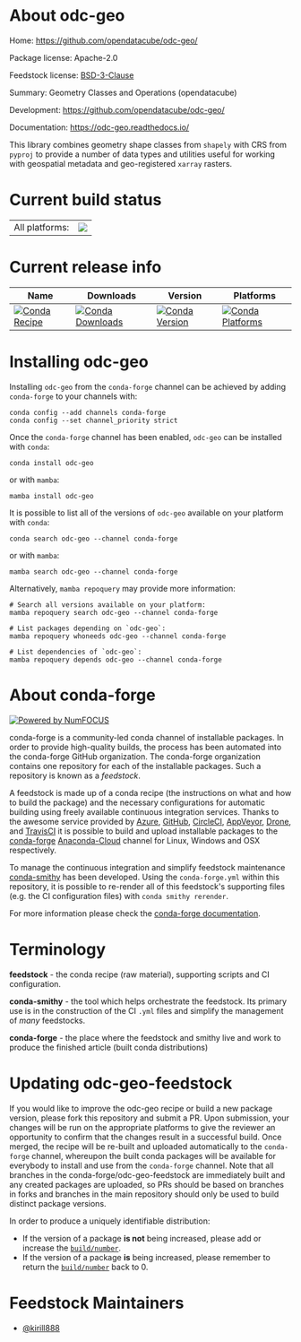 About odc-geo
=============

Home: https://github.com/opendatacube/odc-geo/

Package license: Apache-2.0

Feedstock license: [BSD-3-Clause](https://github.com/conda-forge/odc-geo-feedstock/blob/main/LICENSE.txt)

Summary: Geometry Classes and Operations (opendatacube)

Development: https://github.com/opendatacube/odc-geo/

Documentation: https://odc-geo.readthedocs.io/

This library combines geometry shape classes from `shapely` with CRS from
`pyproj` to provide a number of data types and utilities useful for working
with geospatial metadata and geo-registered `xarray` rasters.


Current build status
====================


<table><tr><td>All platforms:</td>
    <td>
      <a href="https://dev.azure.com/conda-forge/feedstock-builds/_build/latest?definitionId=15732&branchName=main">
        <img src="https://dev.azure.com/conda-forge/feedstock-builds/_apis/build/status/odc-geo-feedstock?branchName=main">
      </a>
    </td>
  </tr>
</table>

Current release info
====================

| Name | Downloads | Version | Platforms |
| --- | --- | --- | --- |
| [![Conda Recipe](https://img.shields.io/badge/recipe-odc--geo-green.svg)](https://anaconda.org/conda-forge/odc-geo) | [![Conda Downloads](https://img.shields.io/conda/dn/conda-forge/odc-geo.svg)](https://anaconda.org/conda-forge/odc-geo) | [![Conda Version](https://img.shields.io/conda/vn/conda-forge/odc-geo.svg)](https://anaconda.org/conda-forge/odc-geo) | [![Conda Platforms](https://img.shields.io/conda/pn/conda-forge/odc-geo.svg)](https://anaconda.org/conda-forge/odc-geo) |

Installing odc-geo
==================

Installing `odc-geo` from the `conda-forge` channel can be achieved by adding `conda-forge` to your channels with:

```
conda config --add channels conda-forge
conda config --set channel_priority strict
```

Once the `conda-forge` channel has been enabled, `odc-geo` can be installed with `conda`:

```
conda install odc-geo
```

or with `mamba`:

```
mamba install odc-geo
```

It is possible to list all of the versions of `odc-geo` available on your platform with `conda`:

```
conda search odc-geo --channel conda-forge
```

or with `mamba`:

```
mamba search odc-geo --channel conda-forge
```

Alternatively, `mamba repoquery` may provide more information:

```
# Search all versions available on your platform:
mamba repoquery search odc-geo --channel conda-forge

# List packages depending on `odc-geo`:
mamba repoquery whoneeds odc-geo --channel conda-forge

# List dependencies of `odc-geo`:
mamba repoquery depends odc-geo --channel conda-forge
```


About conda-forge
=================

[![Powered by
NumFOCUS](https://img.shields.io/badge/powered%20by-NumFOCUS-orange.svg?style=flat&colorA=E1523D&colorB=007D8A)](https://numfocus.org)

conda-forge is a community-led conda channel of installable packages.
In order to provide high-quality builds, the process has been automated into the
conda-forge GitHub organization. The conda-forge organization contains one repository
for each of the installable packages. Such a repository is known as a *feedstock*.

A feedstock is made up of a conda recipe (the instructions on what and how to build
the package) and the necessary configurations for automatic building using freely
available continuous integration services. Thanks to the awesome service provided by
[Azure](https://azure.microsoft.com/en-us/services/devops/), [GitHub](https://github.com/),
[CircleCI](https://circleci.com/), [AppVeyor](https://www.appveyor.com/),
[Drone](https://cloud.drone.io/welcome), and [TravisCI](https://travis-ci.com/)
it is possible to build and upload installable packages to the
[conda-forge](https://anaconda.org/conda-forge) [Anaconda-Cloud](https://anaconda.org/)
channel for Linux, Windows and OSX respectively.

To manage the continuous integration and simplify feedstock maintenance
[conda-smithy](https://github.com/conda-forge/conda-smithy) has been developed.
Using the ``conda-forge.yml`` within this repository, it is possible to re-render all of
this feedstock's supporting files (e.g. the CI configuration files) with ``conda smithy rerender``.

For more information please check the [conda-forge documentation](https://conda-forge.org/docs/).

Terminology
===========

**feedstock** - the conda recipe (raw material), supporting scripts and CI configuration.

**conda-smithy** - the tool which helps orchestrate the feedstock.
                   Its primary use is in the construction of the CI ``.yml`` files
                   and simplify the management of *many* feedstocks.

**conda-forge** - the place where the feedstock and smithy live and work to
                  produce the finished article (built conda distributions)


Updating odc-geo-feedstock
==========================

If you would like to improve the odc-geo recipe or build a new
package version, please fork this repository and submit a PR. Upon submission,
your changes will be run on the appropriate platforms to give the reviewer an
opportunity to confirm that the changes result in a successful build. Once
merged, the recipe will be re-built and uploaded automatically to the
`conda-forge` channel, whereupon the built conda packages will be available for
everybody to install and use from the `conda-forge` channel.
Note that all branches in the conda-forge/odc-geo-feedstock are
immediately built and any created packages are uploaded, so PRs should be based
on branches in forks and branches in the main repository should only be used to
build distinct package versions.

In order to produce a uniquely identifiable distribution:
 * If the version of a package **is not** being increased, please add or increase
   the [``build/number``](https://docs.conda.io/projects/conda-build/en/latest/resources/define-metadata.html#build-number-and-string).
 * If the version of a package **is** being increased, please remember to return
   the [``build/number``](https://docs.conda.io/projects/conda-build/en/latest/resources/define-metadata.html#build-number-and-string)
   back to 0.

Feedstock Maintainers
=====================

* [@kirill888](https://github.com/kirill888/)

